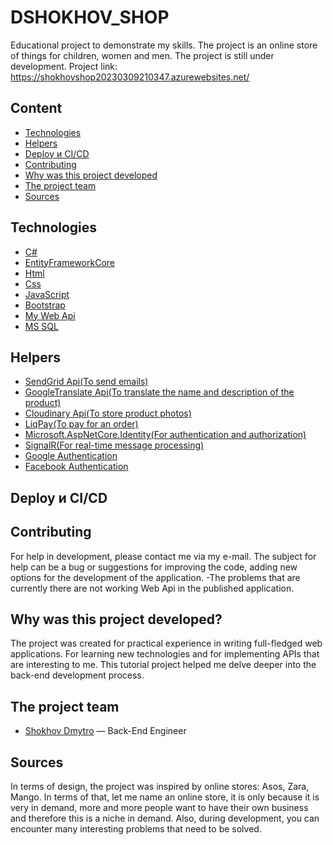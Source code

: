 # DSHOKHOV_SHOP
Educational project to demonstrate my skills. The project is an online store of things for children, women and men. The project is still under development.
Project link: https://shokhovshop20230309210347.azurewebsites.net/
## Content
- [Technologies](#Technologies)
- [Helpers](#Helpers)
- [Deploy и CI/CD](#deploy-и-ci/cd)
- [Contributing](#contributing)
- [Why was this project developed](#why-was-this-project-developed)
- [The project team](#the-project-team)
- [Sources](#sources)

## Technologies
- [C#](https://learn.microsoft.com/en-us/dotnet/csharp/)
- [EntityFrameworkCore](https://learn.microsoft.com/en-us/ef/core/)
- [Html](https://www.w3schools.com/html/)
- [Css](https://www.w3schools.com/Css/)
- [JavaScript](https://www.javascript.com/)
- [Bootstrap](https://getbootstrap.com/)
- [My Web Api](https://github.com/dshohov/DSHOKHOV_SHOP/tree/develop/Search_WebApi)
- [MS SQL](https://www.microsoft.com/en-us/sql-server/sql-server-downloads)

## Helpers
- [SendGrid Api(To send emails)](https://sendgrid.com/)
- [GoogleTranslate Api(To translate the name and description of the product)](https://cloud.google.com/translate)
- [Cloudinary Api(To store product photos)](https://cloudinary.com/)
- [LiqPay(To pay for an order)](https://www.liqpay.ua/documentation/api/home)
- [Microsoft.AspNetCore.Identity(For authentication and authorization)](https://learn.microsoft.com/en-us/aspnet/core/security/authentication/identity?view=aspnetcore-8.0&tabs=visual-studio)
- [SignalR(For real-time message processing)](https://dotnet.microsoft.com/en-us/apps/aspnet/signalr)
- [Google Authentication](https://learn.microsoft.com/en-us/aspnet/core/security/authentication/social/google-logins?view=aspnetcore-7.0)
- [Facebook Authentication](https://learn.microsoft.com/en-us/aspnet/core/security/authentication/social/facebook-logins?view=aspnetcore-7.0)

## Deploy и CI/CD

## Contributing
For help in development, please contact me via my e-mail. The subject for help can be a bug or suggestions for improving the code, adding new options for the development of the application.
-The problems that are currently there are not working Web Api in the published application.

## Why was this project developed?
The project was created for practical experience in writing full-fledged web applications. For learning new technologies and for implementing APIs that are interesting to me. This tutorial project helped me delve deeper into the back-end development process.

## The project team
- [Shokhov Dmytro](https://t.me/f_a_g_e) — Back-End Engineer

## Sources
In terms of design, the project was inspired by online stores: Asos, Zara, Mango. In terms of that, let me name an online store, it is only because it is very in demand, more and more people want to have their own business and therefore this is a niche in demand. Also, during development, you can encounter many interesting problems that need to be solved. 
